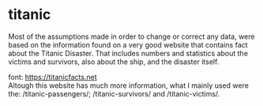 # titanic

Most of the assumptions made in order to change or correct any data, were based on the information found on a very good website that contains fact about the Titanic Disaster.
That includes numbers and statistics about the victims and survivors, also about the ship, and the disaster itself.

font: https://titanicfacts.net
<br>
Altough this website has much more information, what I mainly used were the: /titanic-passengers/; /titanic-survivors/ and /titanic-victims/.
